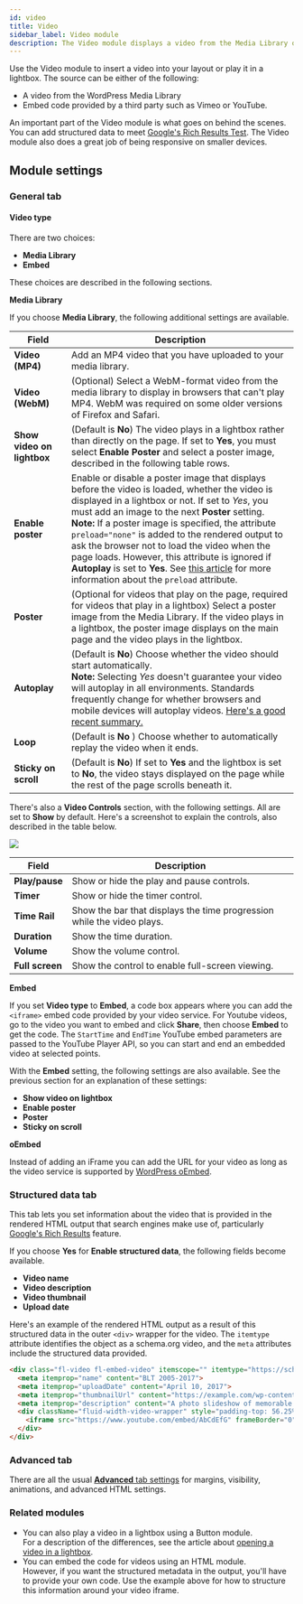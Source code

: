 ```yaml
---
id: video
title: Video
sidebar_label: Video module
description: The Video module displays a video from the Media Library or with embed code and includes the ability to enter structrured data, important for SEO.
---
```


Use the Video module to insert a video into your layout or play it in a lightbox. The source can be either of the following:

  * A video from the WordPress Media Library
  * Embed code provided by a third party such as Vimeo or YouTube.

An important part of the Video module is what goes on behind the scenes. You
can add structured data to meet [Google's Rich Results
Test](https://search.google.com/test/rich-results). The Video module also does
a great job of being responsive on smaller devices.

## Module settings

### General tab

#### Video type

There are two choices:

* **Media Library**
* **Embed**

These choices are described in the following sections.

**Media Library**

If you choose **Media Library**, the following additional settings are available.

Field  |  Description  
---|-----  
**Video (MP4)** |  Add an MP4 video that you have uploaded to your media library.  
**Video (WebM)** |  (Optional) Select a WebM-format video from the media library to display in browsers that can't play MP4. WebM was required on some older versions of Firefox and Safari. 
**Show video on lightbox** |  (Default is **No**) The video plays in a lightbox rather than directly on the page. If set to **Yes**, you must select **Enable Poster** and select a poster image, described in the following table rows.
**Enable poster** |  Enable or disable a poster image that displays before the video is loaded, whether the video is displayed in a lightbox or not. If set to *Yes*, you must add an image to the next **Poster** setting.<br/>**Note:** If a poster image is specified, the attribute `preload="none"` is added to the rendered output to ask the browser not to load the video when the page loads. However, this attribute is ignored if  **Autoplay**  is set to **Yes**. See [this article](https://www.w3schools.com/tags/att_video_preload.asp) for more information about the `preload` attribute.  
**Poster** |  (Optional for videos that play on the page, required for videos that play in a lightbox) Select a poster image from the Media Library.  If the video plays in a lightbox, the poster image displays on the main page and the video plays in the lightbox.
**Autoplay** |  (Default is **No**) Choose whether the video should start automatically.<br/>**Note:** Selecting *Yes* doesn't guarantee your video will autoplay in all environments. Standards frequently change for whether browsers and mobile devices will autoplay videos. [Here's a good recent summary.](https://help.outofthesandbox.com/hc/en-us/articles/360000661568-Why-won-t-my-video-autoplay-)
**Loop** |  (Default is **No** ) Choose whether to automatically replay the video when it ends.  
**Sticky on scroll**  |  (Default is **No**) If set to **Yes** and the lightbox is set to **No**, the video stays displayed on the page while the rest of the page scrolls beneath it.  

There's also a **Video Controls** section, with the following settings. All are set to **Show** by default. Here's a screenshot to explain the controls, also described in the table below.

![](/img/video-3f16ea5f.png)

Field  |  Description  
---|-----  
**Play/pause** |  Show or hide the play and pause controls.  
**Timer**  | Show or hide the timer control.  
**Time Rail**  |  Show the bar that displays the time progression while the video plays. 
**Duration**  |  Show the time duration.  
**Volume**  | Show the volume control.  
**Full screen**  |  Show the control to enable full-screen viewing.  

**Embed**

If you set **Video type** to **Embed**, a code box appears where you can add
the `<iframe>` embed code provided by your video service. For Youtube videos,
go to the video you want to embed and click **Share**, then choose **Embed**
to get the code. The `StartTime` and `EndTime` YouTube embed parameters are passed to the YouTube Player API, so you can start and end an embedded video at selected points.

With the **Embed** setting, the following settings are also available. See the previous section for an explanation of these settings:

* **Show video on lightbox**
* **Enable poster**
* **Poster**
* **Sticky on scroll**

**oEmbed**

Instead of adding an iFrame you can add the URL for your video as long as the video service is supported by [WordPress oEmbed](https://wordpress.org/support/article/embeds/#okay-so-what-sites-can-i-embed-from).


### Structured data tab

This tab lets you set information about the video that is provided in the
rendered HTML output that search engines make use of, particularly [Google's
Rich Results](https://search.google.com/test/rich-results) feature.

If you choose **Yes** for **Enable structured data**, the following fields
become available.

* **Video name**
* **Video description**
* **Video thumbnail**
* **Upload date**

Here's an example of the rendered HTML output as a result of this structured
data in the outer  `<div>` wrapper for the video. The `itemtype` attribute
identifies the object as a schema.org video, and the `meta` attributes include
the structured data provided.

```html
<div class="fl-video fl-embed-video" itemscope="" itemtype="https://schema.org/VideoObject">
  <meta itemprop="name" content="BLT 2005-2017">
  <meta itemprop="uploadDate" content="April 10, 2017">
  <meta itemprop="thumbnailUrl" content="https://example.com/wp-content/uploads/2019/10/history-embed-thumbnail.png">
  <meta itemprop="description" content="A photo slideshow of memorable moments in our history">
  <div className="fluid-width-video-wrapper" style="padding-top: 56.25%;">
    <iframe src="https://www.youtube.com/embed/AbCdEfG" frameBorder="0" allow="accelerometer; autoplay; encrypted-media; gyroscope; picture-in-picture" allowFullScreen="" name="fitvid0"></iframe>
  </div>
</div>
```

### Advanced tab

There are all the usual [**Advanced** tab settings](/beaver-builder/layouts/advanced-tab-rows-columns-modules.md) for margins, visibility, animations, and advanced HTML settings.

### Related modules

* You can also play a video in a lightbox using a Button module.  
For a description of the differences, see the article about [opening a video in a lightbox](/beaver-builder/layouts/modules/video/open-a-video-in-a-lightbox.md).
* You can  embed the code for videos using an HTML module.  
However, if you want the structured metadata in the output, you'll have to provide your own code. Use the example above for how to structure this information around your video iframe.
